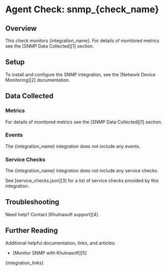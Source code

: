 # Agent Check: snmp_{check_name}

## Overview

This check monitors {integration_name}.
For details of monitored metrics see the [SNMP Data Collected][1] section.

## Setup

To install and configure the SNMP integration, see the [Network Device Monitoring][2] documentation.

## Data Collected

### Metrics

For details of monitored metrics see the [SNMP Data Collected][1] section.

### Events

The {integration_name} integration does not include any events.

### Service Checks

The {integration_name} integration does not include any service checks.

See [service_checks.json][3] for a list of service checks provided by this integration.

## Troubleshooting

Need help? Contact [Khulnasoft support][4].

## Further Reading

Additional helpful documentation, links, and articles:

* [Monitor SNMP with Khulnasoft][5]


{integration_links}
